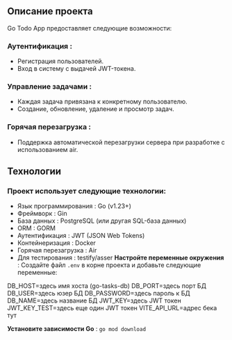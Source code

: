 ## Описание проекта
Go Todo App предоставляет следующие возможности:

### Аутентификация :
* Регистрация пользователей.
* Вход в систему с выдачей JWT-токена.

### Управление задачами :
* Каждая задача привязана к конкретному пользователю.
* Создание, обновление, удаление и просмотр задач.

### Горячая перезагрузка :
* Поддержка автоматической перезагрузки сервера при разработке с использованием air.

## Технологии
### Проект использует следующие технологии:
* Язык программирования : Go (v1.23+)
* Фреймворк : Gin
* База данных : PostgreSQL (или другая SQL-база данных)
* ORM : GORM
* Аутентификация : JWT (JSON Web Tokens)
* Контейнеризация : Docker
* Горячая перезагрузка : Air
* Для тестирования : testify/asser
**Настройте переменные окружения** : Создайте файл `.env` в корне проекта и добавьте следующие переменные:

DB_HOST=здесь имя хоста (go-tasks-db)
DB_PORT=здесь порт БД
DB_USER=здесь юзер БД
DB_PASSWORD=здесь пароль к БД
DB_NAME=здесь название БД
JWT_KEY=здесь JWT токен
JWT_KEY_TEST=здесь еще один JWT токен
VITE_API_URL=адрес бека тут

**Установите зависимости Go** :
`go mod download`

